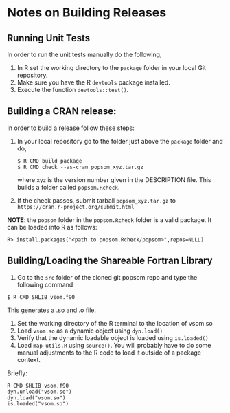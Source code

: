 # Notes on Building Releases

## Running Unit Tests

In order to run the unit tests manually do the following,

1. In R set the working directory to the `package` folder
in your local Git repository.
2. Make sure you have the R `devtools` package installed.
2. Execute the function `devtools::test()`.

## Building a CRAN release:

In order to build a release follow these steps:

 1. In your local repository go to the folder just above the `package` folder and do,
	```
	$ R CMD build package
	$ R CMD check --as-cran popsom_xyz.tar.gz
	```
	where `xyz` is the version number given in the DESCRIPTION file.  This builds a folder called `popsom.Rcheck`.

2. If the check passes, submit tarball `popsom_xyz.tar.gz` to `https://cran.r-project.org/submit.html`

**NOTE**: the `popsom` folder in the `popsom.Rcheck` folder is
a valid package. It can be loaded into R as follows:

	R> install.packages("<path to popsom.Rcheck/popsom>",repos=NULL)

## Building/Loading the Shareable Fortran Library

1. Go to the  `src` folder of the cloned git popsom repo and type the following command
```
$ R CMD SHLIB vsom.f90
```
This generates a .so and .o file.
1. Set the working directory of the R terminal to the location of vsom.so
1. Load `vsom.so` as a dynamic object using `dyn.load()`
1.  Verify that the dynamic loadable object is loaded using `is.loaded()`
1.  Load `map-utils.R` using `source()`. You will probably have to do
    some manual adjustments to the R code to load it outside of a package
    context.

Briefly:
```
R CMD SHLIB vsom.f90
dyn.unload("vsom.so")
dyn.load("vsom.so")
is.loaded("vsom.so")
```
